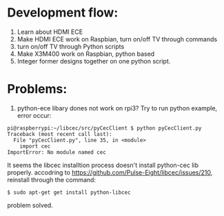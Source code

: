 # Development flow:

1. Learn about HDMI ECE 
2. Make HDMI ECE work on Raspbian, turn on/off TV through commands
3. turn on/off TV through Python scripts
4. Make X3M400 work on Raspbian, python based
5. Integer former designs together on one python script.

# Problems:
1. python-ece libary dones not work on rpi3?
Try to run python example, error occur:
```
pi@raspberrypi:~/libcec/src/pyCecClient $ python pyCecClient.py 
Traceback (most recent call last):
  File "pyCecClient.py", line 35, in <module>
    import cec
ImportError: No module named cec
```

It seems the libcec installtion process doesn't install python-cec lib properly.
accodring to https://github.com/Pulse-Eight/libcec/issues/210, reinstall through 
the command:
```
$ sudo apt-get get install python-libcec
```
problem solved.